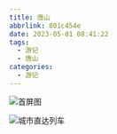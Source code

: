 ```yaml
---
title: 唐山
abbrlink: 801c454e
date: 2023-05-01 08:41:22
tags:
  - 游记
  - 唐山
categories:
  - 游记
---
```


![首屏图](https://s11.ax1x.com/2024/02/06/pF1Eq7n.jpg)

<!-- more -->

![城市直达列车](https://s11.ax1x.com/2024/02/06/pF1EOkq.jpg)
